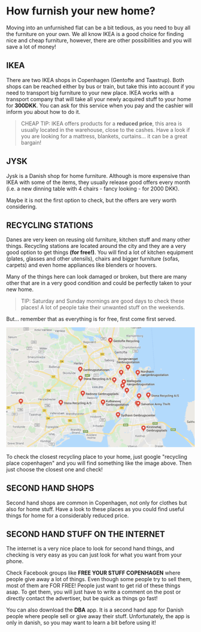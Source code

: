 # How furnish your new home?
Moving into an unfurnished flat can be a bit tedious, as you need to buy all the furniture on your own. We all know IKEA is a good choice for finding nice and cheap furniture, however, there are other possibilities and you will save a lot of money!

## IKEA 
There are two IKEA shops in Copenhagen (Gentofte and Taastrup). Both shops can be reached either by bus or train, but take this into account if you need to transport big furniture to your new place. IKEA works with a transport company that will take all your newly acquired stuff to your home for **300DKK**. You can ask for this service when you pay and the cashier will inform you about how to do it. 

>CHEAP TIP:
IKEA offers products for a **reduced price**, this area is usually located in the warehouse, close to the cashes. Have a look if you are looking for a mattress, blankets, curtains... it can be a great bargain!

## JYSK

Jysk is a Danish shop for home furniture. Although is more expensive than IKEA with some of the items, they usually release good offers every month (i.e. a new dinning table with 4 chairs - fancy looking - for 2000 DKK). 

Maybe it is not the first option to check, but the offers are very worth considering. 

## RECYCLING STATIONS

Danes are very keen on reusing old furniture, kitchen stuff and many other things. Recycling stations are located around the city and they are a very good option to get things **(for free!)**. You will find a lot of kitchen equipment (plates, glasses and other utensils), chairs and bigger furniture (sofas, carpets) and even home appliances like blenders or hoovers. 

Many of the things here can look damaged or broken, but there are many other that are in a very good condition and could be perfectly taken to your new home. 

>TIP: Saturday and Sunday mornings are good days to check these places! A lot of people take their unwanted stuff on the weekends. 

But... remember that as everything is for free, first come first served. 

![website](Figures/Places.png)

To check the closest recycling place to your home, just google "recycling place copenhagen" and you will find something like the image above. Then just choose the closest one and check!

## SECOND HAND SHOPS

Second hand shops are common in Copenhagen, not only for clothes but also for home stuff. Have a look to these places as you could find useful things for home for a considerably reduced price. 

## SECOND HAND STUFF ON THE INTERNET 

The internet is a very nice place to look for second hand things, and checking is very easy as you can just look for what you want from your phone. 

Check Facebook groups like **FREE YOUR STUFF COPENHAGEN** where people give away a lot of things. Even though some people try to sell them, most of them are FOR FREE! People just want to get rid of these things asap. To get them, you will just have to write a comment on the post or directly contact the advertiser, but be quick as things go fast!

You can also download the **DBA** app. It is a second hand app for Danish people where people sell or give away their stuff. Unfortunately, the app is only in danish, so you may want to learn a bit before using it!



